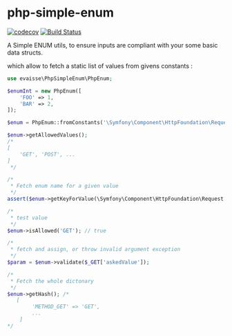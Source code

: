 # php-simple-enum

[![codecov](https://codecov.io/gh/evaisse/php-simple-enum/branch/master/graph/badge.svg)](https://codecov.io/gh/evaisse/php-simple-enum)
[![Build Status](https://travis-ci.org/evaisse/php-simple-enum.svg?branch=master)](https://travis-ci.org/evaisse/php-simple-enum)

A Simple ENUM utils, to ensure inputs are compliant with your some basic data structs.

which allow to fetch a static list of values from givens constants : 

```php
use evaisse\PhpSimpleEnum\PhpEnum;

$enumInt = new PhpEnum([
    'FOO' => 1,
    'BAR' => 2,
]);

$enum = PhpEnum::fromConstants('\Symfony\Component\HttpFoundation\Request::METHOD_*');

$enum->getAllowedValues(); 
/*
[
    'GET', 'POST', ...
]
 */        

/*
 * Fetch enum name for a given value
 */
assert($enum->getKeyForValue(\Symfony\Component\HttpFoundation\Request::METHOD_GET) === 'METHOD_GET');

/*
 * test value
 */
$enum->isAllowed('GET'); // true

/*
 * fetch and assign, or throw invalid argument exception
 */
$param = $enum->validate($_GET['askedValue']);

/*
 * Fetch the whole dictonary
 */
$enum->getHash(); /*
   [
        'METHOD_GET' => 'GET', 
        ...
    ]
*/
```
 
